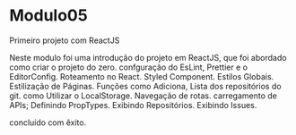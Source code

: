 # Modulo05 

Primeiro projeto com ReactJS

Neste modulo foi uma introdução do projeto em ReactJS, que foi abordado
como criar o projeto do zero.
confguração do EsLint, Prettier e o EditorConfig.
Roteamento no React.
Styled Component.
Estilos Globais.
Estilização de Páginas.
Funções como Adiciona, Lista dos repositórios do git.
como Utilizar o LocalStorage.
Navegação de rotas.
carregamento de APIs;
Definindo PropTypes.
Exibindo Repositórios.
Exibindo Issues.

concluído com êxito.
